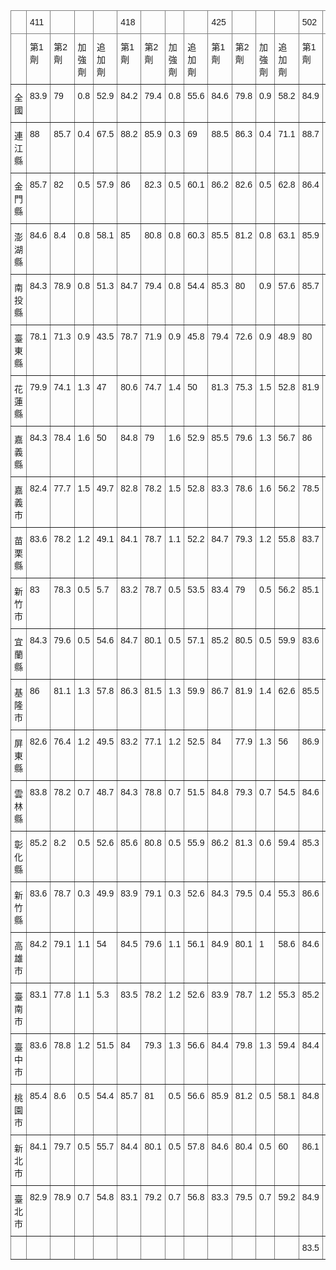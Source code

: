 <!DOCTYPE html>
<html lang="en">
<head>
    <meta charset="UTF-8">
    <meta http-equiv="X-UA-Compatible" content="IE=edge">
    <meta name="viewport" content="width=device-width, initial-scale=1.0">
    <title>data</title>
</head>
<body>
    <style type="text/css">
        .tg  {border-collapse:collapse;border-spacing:0;}
        .tg td{border-color:black;border-style:solid;border-width:1px;font-family:Arial, sans-serif;font-size:14px;
          overflow:hidden;padding:10px 5px;word-break:normal;}
        .tg th{border-color:black;border-style:solid;border-width:1px;font-family:Arial, sans-serif;font-size:14px;
          font-weight:normal;overflow:hidden;padding:10px 5px;word-break:normal;}
        .tg .tg-0pky{border-color:inherit;text-align:left;vertical-align:top}
        </style>
        <table class="tg">
        <thead>
          <tr>
            <th class="tg-0pky"></th>
            <th class="tg-0pky">411</th>
            <th class="tg-0pky"></th>
            <th class="tg-0pky"></th>
            <th class="tg-0pky"></th>
            <th class="tg-0pky">418</th>
            <th class="tg-0pky"></th>
            <th class="tg-0pky"></th>
            <th class="tg-0pky"></th>
            <th class="tg-0pky">425</th>
            <th class="tg-0pky"></th>
            <th class="tg-0pky"></th>
            <th class="tg-0pky"></th>
            <th class="tg-0pky">502</th>
            <th class="tg-0pky"></th>
            <th class="tg-0pky"></th>
            <th class="tg-0pky"></th>
          </tr>
        </thead>
        <tbody>
          <tr>
            <td class="tg-0pky"></td>
            <td class="tg-0pky">第1劑</td>
            <td class="tg-0pky">第2劑</td>
            <td class="tg-0pky">加強劑</td>
            <td class="tg-0pky">追加劑</td>
            <td class="tg-0pky">第1劑</td>
            <td class="tg-0pky">第2劑</td>
            <td class="tg-0pky">加強劑</td>
            <td class="tg-0pky">追加劑</td>
            <td class="tg-0pky">第1劑</td>
            <td class="tg-0pky">第2劑</td>
            <td class="tg-0pky">加強劑</td>
            <td class="tg-0pky">追加劑</td>
            <td class="tg-0pky">第1劑</td>
            <td class="tg-0pky">第2劑</td>
            <td class="tg-0pky">加強劑</td>
            <td class="tg-0pky">追加劑</td>
          </tr>
          <tr>
            <td class="tg-0pky">全國</td>
            <td class="tg-0pky">83.9</td>
            <td class="tg-0pky">79</td>
            <td class="tg-0pky">0.8</td>
            <td class="tg-0pky">52.9</td>
            <td class="tg-0pky">84.2</td>
            <td class="tg-0pky">79.4</td>
            <td class="tg-0pky">0.8</td>
            <td class="tg-0pky">55.6</td>
            <td class="tg-0pky">84.6</td>
            <td class="tg-0pky">79.8</td>
            <td class="tg-0pky">0.9</td>
            <td class="tg-0pky">58.2</td>
            <td class="tg-0pky">84.9</td>
            <td class="tg-0pky">80.2</td>
            <td class="tg-0pky">0.8</td>
            <td class="tg-0pky">60.1</td>
          </tr>
          <tr>
            <td class="tg-0pky">連江縣</td>
            <td class="tg-0pky">88</td>
            <td class="tg-0pky">85.7</td>
            <td class="tg-0pky">0.4</td>
            <td class="tg-0pky">67.5</td>
            <td class="tg-0pky">88.2</td>
            <td class="tg-0pky">85.9</td>
            <td class="tg-0pky">0.3</td>
            <td class="tg-0pky">69</td>
            <td class="tg-0pky">88.5</td>
            <td class="tg-0pky">86.3</td>
            <td class="tg-0pky">0.4</td>
            <td class="tg-0pky">71.1</td>
            <td class="tg-0pky">88.7</td>
            <td class="tg-0pky">86.5</td>
            <td class="tg-0pky">0.4</td>
            <td class="tg-0pky">72.6</td>
          </tr>
          <tr>
            <td class="tg-0pky">金門縣</td>
            <td class="tg-0pky">85.7</td>
            <td class="tg-0pky">82</td>
            <td class="tg-0pky">0.5</td>
            <td class="tg-0pky">57.9</td>
            <td class="tg-0pky">86</td>
            <td class="tg-0pky">82.3</td>
            <td class="tg-0pky">0.5</td>
            <td class="tg-0pky">60.1</td>
            <td class="tg-0pky">86.2</td>
            <td class="tg-0pky">82.6</td>
            <td class="tg-0pky">0.5</td>
            <td class="tg-0pky">62.8</td>
            <td class="tg-0pky">86.4</td>
            <td class="tg-0pky">82.8</td>
            <td class="tg-0pky">0.5</td>
            <td class="tg-0pky">64.7</td>
          </tr>
          <tr>
            <td class="tg-0pky">澎湖縣</td>
            <td class="tg-0pky">84.6</td>
            <td class="tg-0pky">8.4</td>
            <td class="tg-0pky">0.8</td>
            <td class="tg-0pky">58.1</td>
            <td class="tg-0pky">85</td>
            <td class="tg-0pky">80.8</td>
            <td class="tg-0pky">0.8</td>
            <td class="tg-0pky">60.3</td>
            <td class="tg-0pky">85.5</td>
            <td class="tg-0pky">81.2</td>
            <td class="tg-0pky">0.8</td>
            <td class="tg-0pky">63.1</td>
            <td class="tg-0pky">85.9</td>
            <td class="tg-0pky">81.5</td>
            <td class="tg-0pky">0.8</td>
            <td class="tg-0pky">64.8</td>
          </tr>
          <tr>
            <td class="tg-0pky">南投縣</td>
            <td class="tg-0pky">84.3</td>
            <td class="tg-0pky">78.9</td>
            <td class="tg-0pky">0.8</td>
            <td class="tg-0pky">51.3</td>
            <td class="tg-0pky">84.7</td>
            <td class="tg-0pky">79.4</td>
            <td class="tg-0pky">0.8</td>
            <td class="tg-0pky">54.4</td>
            <td class="tg-0pky">85.3</td>
            <td class="tg-0pky">80</td>
            <td class="tg-0pky">0.9</td>
            <td class="tg-0pky">57.6</td>
            <td class="tg-0pky">85.7</td>
            <td class="tg-0pky">80.3</td>
            <td class="tg-0pky">0.9</td>
            <td class="tg-0pky">59.5</td>
          </tr>
          <tr>
            <td class="tg-0pky">臺東縣</td>
            <td class="tg-0pky">78.1</td>
            <td class="tg-0pky">71.3</td>
            <td class="tg-0pky">0.9</td>
            <td class="tg-0pky">43.5</td>
            <td class="tg-0pky">78.7</td>
            <td class="tg-0pky">71.9</td>
            <td class="tg-0pky">0.9</td>
            <td class="tg-0pky">45.8</td>
            <td class="tg-0pky">79.4</td>
            <td class="tg-0pky">72.6</td>
            <td class="tg-0pky">0.9</td>
            <td class="tg-0pky">48.9</td>
            <td class="tg-0pky">80</td>
            <td class="tg-0pky">73.2</td>
            <td class="tg-0pky">0.9</td>
            <td class="tg-0pky">50.9</td>
          </tr>
          <tr>
            <td class="tg-0pky">花蓮縣</td>
            <td class="tg-0pky">79.9</td>
            <td class="tg-0pky">74.1</td>
            <td class="tg-0pky">1.3</td>
            <td class="tg-0pky">47</td>
            <td class="tg-0pky">80.6</td>
            <td class="tg-0pky">74.7</td>
            <td class="tg-0pky">1.4</td>
            <td class="tg-0pky">50</td>
            <td class="tg-0pky">81.3</td>
            <td class="tg-0pky">75.3</td>
            <td class="tg-0pky">1.5</td>
            <td class="tg-0pky">52.8</td>
            <td class="tg-0pky">81.9</td>
            <td class="tg-0pky">75.8</td>
            <td class="tg-0pky">1.5</td>
            <td class="tg-0pky">54.8</td>
          </tr>
          <tr>
            <td class="tg-0pky">嘉義縣</td>
            <td class="tg-0pky">84.3</td>
            <td class="tg-0pky">78.4</td>
            <td class="tg-0pky">1.6</td>
            <td class="tg-0pky">50</td>
            <td class="tg-0pky">84.8</td>
            <td class="tg-0pky">79</td>
            <td class="tg-0pky">1.6</td>
            <td class="tg-0pky">52.9</td>
            <td class="tg-0pky">85.5</td>
            <td class="tg-0pky">79.6</td>
            <td class="tg-0pky">1.3</td>
            <td class="tg-0pky">56.7</td>
            <td class="tg-0pky">86</td>
            <td class="tg-0pky">80.1</td>
            <td class="tg-0pky">1</td>
            <td class="tg-0pky">59</td>
          </tr>
          <tr>
            <td class="tg-0pky">嘉義市</td>
            <td class="tg-0pky">82.4</td>
            <td class="tg-0pky">77.7</td>
            <td class="tg-0pky">1.5</td>
            <td class="tg-0pky">49.7</td>
            <td class="tg-0pky">82.8</td>
            <td class="tg-0pky">78.2</td>
            <td class="tg-0pky">1.5</td>
            <td class="tg-0pky">52.8</td>
            <td class="tg-0pky">83.3</td>
            <td class="tg-0pky">78.6</td>
            <td class="tg-0pky">1.6</td>
            <td class="tg-0pky">56.2</td>
            <td class="tg-0pky">78.5</td>
            <td class="tg-0pky">71.8</td>
            <td class="tg-0pky">2</td>
            <td class="tg-0pky">57.7</td>
          </tr>
          <tr>
            <td class="tg-0pky">苗栗縣</td>
            <td class="tg-0pky">83.6</td>
            <td class="tg-0pky">78.2</td>
            <td class="tg-0pky">1.2</td>
            <td class="tg-0pky">49.1</td>
            <td class="tg-0pky">84.1</td>
            <td class="tg-0pky">78.7</td>
            <td class="tg-0pky">1.1</td>
            <td class="tg-0pky">52.2</td>
            <td class="tg-0pky">84.7</td>
            <td class="tg-0pky">79.3</td>
            <td class="tg-0pky">1.2</td>
            <td class="tg-0pky">55.8</td>
            <td class="tg-0pky">83.7</td>
            <td class="tg-0pky">78.9</td>
            <td class="tg-0pky">1.6</td>
            <td class="tg-0pky">58.2</td>
          </tr>
          <tr>
            <td class="tg-0pky">新竹市</td>
            <td class="tg-0pky">83</td>
            <td class="tg-0pky">78.3</td>
            <td class="tg-0pky">0.5</td>
            <td class="tg-0pky">5.7</td>
            <td class="tg-0pky">83.2</td>
            <td class="tg-0pky">78.7</td>
            <td class="tg-0pky">0.5</td>
            <td class="tg-0pky">53.5</td>
            <td class="tg-0pky">83.4</td>
            <td class="tg-0pky">79</td>
            <td class="tg-0pky">0.5</td>
            <td class="tg-0pky">56.2</td>
            <td class="tg-0pky">85.1</td>
            <td class="tg-0pky">79.6</td>
            <td class="tg-0pky">1.1</td>
            <td class="tg-0pky">58</td>
          </tr>
          <tr>
            <td class="tg-0pky">宜蘭縣</td>
            <td class="tg-0pky">84.3</td>
            <td class="tg-0pky">79.6</td>
            <td class="tg-0pky">0.5</td>
            <td class="tg-0pky">54.6</td>
            <td class="tg-0pky">84.7</td>
            <td class="tg-0pky">80.1</td>
            <td class="tg-0pky">0.5</td>
            <td class="tg-0pky">57.1</td>
            <td class="tg-0pky">85.2</td>
            <td class="tg-0pky">80.5</td>
            <td class="tg-0pky">0.5</td>
            <td class="tg-0pky">59.9</td>
            <td class="tg-0pky">83.6</td>
            <td class="tg-0pky">79.3</td>
            <td class="tg-0pky">0.5</td>
            <td class="tg-0pky">58.2</td>
          </tr>
          <tr>
            <td class="tg-0pky">基隆市</td>
            <td class="tg-0pky">86</td>
            <td class="tg-0pky">81.1</td>
            <td class="tg-0pky">1.3</td>
            <td class="tg-0pky">57.8</td>
            <td class="tg-0pky">86.3</td>
            <td class="tg-0pky">81.5</td>
            <td class="tg-0pky">1.3</td>
            <td class="tg-0pky">59.9</td>
            <td class="tg-0pky">86.7</td>
            <td class="tg-0pky">81.9</td>
            <td class="tg-0pky">1.4</td>
            <td class="tg-0pky">62.6</td>
            <td class="tg-0pky">85.5</td>
            <td class="tg-0pky">80.9</td>
            <td class="tg-0pky">0.5</td>
            <td class="tg-0pky">61.8</td>
          </tr>
          <tr>
            <td class="tg-0pky">屏東縣</td>
            <td class="tg-0pky">82.6</td>
            <td class="tg-0pky">76.4</td>
            <td class="tg-0pky">1.2</td>
            <td class="tg-0pky">49.5</td>
            <td class="tg-0pky">83.2</td>
            <td class="tg-0pky">77.1</td>
            <td class="tg-0pky">1.2</td>
            <td class="tg-0pky">52.5</td>
            <td class="tg-0pky">84</td>
            <td class="tg-0pky">77.9</td>
            <td class="tg-0pky">1.3</td>
            <td class="tg-0pky">56</td>
            <td class="tg-0pky">86.9</td>
            <td class="tg-0pky">82.2</td>
            <td class="tg-0pky">1.4</td>
            <td class="tg-0pky">63.7</td>
          </tr>
          <tr>
            <td class="tg-0pky">雲林縣</td>
            <td class="tg-0pky">83.8</td>
            <td class="tg-0pky">78.2</td>
            <td class="tg-0pky">0.7</td>
            <td class="tg-0pky">48.7</td>
            <td class="tg-0pky">84.3</td>
            <td class="tg-0pky">78.8</td>
            <td class="tg-0pky">0.7</td>
            <td class="tg-0pky">51.5</td>
            <td class="tg-0pky">84.8</td>
            <td class="tg-0pky">79.3</td>
            <td class="tg-0pky">0.7</td>
            <td class="tg-0pky">54.5</td>
            <td class="tg-0pky">84.6</td>
            <td class="tg-0pky">78.4</td>
            <td class="tg-0pky">0.9</td>
            <td class="tg-0pky">58.3</td>
          </tr>
          <tr>
            <td class="tg-0pky">彰化縣</td>
            <td class="tg-0pky">85.2</td>
            <td class="tg-0pky">8.2</td>
            <td class="tg-0pky">0.5</td>
            <td class="tg-0pky">52.6</td>
            <td class="tg-0pky">85.6</td>
            <td class="tg-0pky">80.8</td>
            <td class="tg-0pky">0.5</td>
            <td class="tg-0pky">55.9</td>
            <td class="tg-0pky">86.2</td>
            <td class="tg-0pky">81.3</td>
            <td class="tg-0pky">0.6</td>
            <td class="tg-0pky">59.4</td>
            <td class="tg-0pky">85.3</td>
            <td class="tg-0pky">79.7</td>
            <td class="tg-0pky">0.6</td>
            <td class="tg-0pky">56.9</td>
          </tr>
          <tr>
            <td class="tg-0pky">新竹縣</td>
            <td class="tg-0pky">83.6</td>
            <td class="tg-0pky">78.7</td>
            <td class="tg-0pky">0.3</td>
            <td class="tg-0pky">49.9</td>
            <td class="tg-0pky">83.9</td>
            <td class="tg-0pky">79.1</td>
            <td class="tg-0pky">0.3</td>
            <td class="tg-0pky">52.6</td>
            <td class="tg-0pky">84.3</td>
            <td class="tg-0pky">79.5</td>
            <td class="tg-0pky">0.4</td>
            <td class="tg-0pky">55.3</td>
            <td class="tg-0pky">86.6</td>
            <td class="tg-0pky">81.7</td>
            <td class="tg-0pky">0.6</td>
            <td class="tg-0pky">61.7</td>
          </tr>
          <tr>
            <td class="tg-0pky">高雄市</td>
            <td class="tg-0pky">84.2</td>
            <td class="tg-0pky">79.1</td>
            <td class="tg-0pky">1.1</td>
            <td class="tg-0pky">54</td>
            <td class="tg-0pky">84.5</td>
            <td class="tg-0pky">79.6</td>
            <td class="tg-0pky">1.1</td>
            <td class="tg-0pky">56.1</td>
            <td class="tg-0pky">84.9</td>
            <td class="tg-0pky">80.1</td>
            <td class="tg-0pky">1</td>
            <td class="tg-0pky">58.6</td>
            <td class="tg-0pky">84.6</td>
            <td class="tg-0pky">79.9</td>
            <td class="tg-0pky">0.4</td>
            <td class="tg-0pky">57.3</td>
          </tr>
          <tr>
            <td class="tg-0pky">臺南市</td>
            <td class="tg-0pky">83.1</td>
            <td class="tg-0pky">77.8</td>
            <td class="tg-0pky">1.1</td>
            <td class="tg-0pky">5.3</td>
            <td class="tg-0pky">83.5</td>
            <td class="tg-0pky">78.2</td>
            <td class="tg-0pky">1.2</td>
            <td class="tg-0pky">52.6</td>
            <td class="tg-0pky">83.9</td>
            <td class="tg-0pky">78.7</td>
            <td class="tg-0pky">1.2</td>
            <td class="tg-0pky">55.3</td>
            <td class="tg-0pky">85.2</td>
            <td class="tg-0pky">80.4</td>
            <td class="tg-0pky">1</td>
            <td class="tg-0pky">60.3</td>
          </tr>
          <tr>
            <td class="tg-0pky">臺中市</td>
            <td class="tg-0pky">83.6</td>
            <td class="tg-0pky">78.8</td>
            <td class="tg-0pky">1.2</td>
            <td class="tg-0pky">51.5</td>
            <td class="tg-0pky">84</td>
            <td class="tg-0pky">79.3</td>
            <td class="tg-0pky">1.3</td>
            <td class="tg-0pky">56.6</td>
            <td class="tg-0pky">84.4</td>
            <td class="tg-0pky">79.8</td>
            <td class="tg-0pky">1.3</td>
            <td class="tg-0pky">59.4</td>
            <td class="tg-0pky">84.4</td>
            <td class="tg-0pky">79.1</td>
            <td class="tg-0pky">1.2</td>
            <td class="tg-0pky">57.2</td>
          </tr>
          <tr>
            <td class="tg-0pky">桃園市</td>
            <td class="tg-0pky">85.4</td>
            <td class="tg-0pky">8.6</td>
            <td class="tg-0pky">0.5</td>
            <td class="tg-0pky">54.4</td>
            <td class="tg-0pky">85.7</td>
            <td class="tg-0pky">81</td>
            <td class="tg-0pky">0.5</td>
            <td class="tg-0pky">56.6</td>
            <td class="tg-0pky">85.9</td>
            <td class="tg-0pky">81.2</td>
            <td class="tg-0pky">0.5</td>
            <td class="tg-0pky">58.1</td>
            <td class="tg-0pky">84.8</td>
            <td class="tg-0pky">80.1</td>
            <td class="tg-0pky">1.3</td>
            <td class="tg-0pky">61.2</td>
          </tr>
          <tr>
            <td class="tg-0pky">新北市</td>
            <td class="tg-0pky">84.1</td>
            <td class="tg-0pky">79.7</td>
            <td class="tg-0pky">0.5</td>
            <td class="tg-0pky">55.7</td>
            <td class="tg-0pky">84.4</td>
            <td class="tg-0pky">80.1</td>
            <td class="tg-0pky">0.5</td>
            <td class="tg-0pky">57.8</td>
            <td class="tg-0pky">84.6</td>
            <td class="tg-0pky">80.4</td>
            <td class="tg-0pky">0.5</td>
            <td class="tg-0pky">60</td>
            <td class="tg-0pky">86.1</td>
            <td class="tg-0pky">81.5</td>
            <td class="tg-0pky">0.5</td>
            <td class="tg-0pky">59.6</td>
          </tr>
          <tr>
            <td class="tg-0pky">臺北市</td>
            <td class="tg-0pky">82.9</td>
            <td class="tg-0pky">78.9</td>
            <td class="tg-0pky">0.7</td>
            <td class="tg-0pky">54.8</td>
            <td class="tg-0pky">83.1</td>
            <td class="tg-0pky">79.2</td>
            <td class="tg-0pky">0.7</td>
            <td class="tg-0pky">56.8</td>
            <td class="tg-0pky">83.3</td>
            <td class="tg-0pky">79.5</td>
            <td class="tg-0pky">0.7</td>
            <td class="tg-0pky">59.2</td>
            <td class="tg-0pky">84.9</td>
            <td class="tg-0pky">80.7</td>
            <td class="tg-0pky">0.5</td>
            <td class="tg-0pky">61.8</td>
          </tr>
          <tr>
            <td class="tg-0pky"></td>
            <td class="tg-0pky"></td>
            <td class="tg-0pky"></td>
            <td class="tg-0pky"></td>
            <td class="tg-0pky"></td>
            <td class="tg-0pky"></td>
            <td class="tg-0pky"></td>
            <td class="tg-0pky"></td>
            <td class="tg-0pky"></td>
            <td class="tg-0pky"></td>
            <td class="tg-0pky"></td>
            <td class="tg-0pky"></td>
            <td class="tg-0pky"></td>
            <td class="tg-0pky">83.5</td>
            <td class="tg-0pky">79.8</td>
            <td class="tg-0pky">0.7</td>
            <td class="tg-0pky">61.2</td>
          </tr>
        </tbody>
        </table>
</body>
</html>
